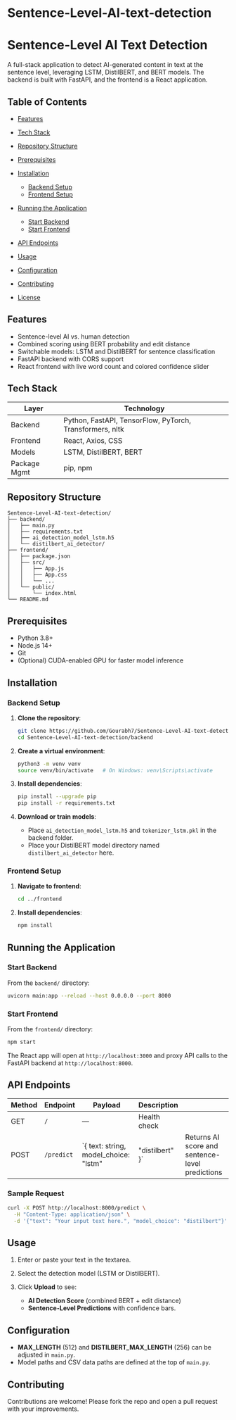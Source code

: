 # Sentence-Level-AI-text-detection
# Sentence-Level AI Text Detection

A full-stack application to detect AI-generated content in text at the sentence level, leveraging LSTM, DistilBERT, and BERT models. The backend is built with FastAPI, and the frontend is a React application.

## Table of Contents

* [Features](#features)
* [Tech Stack](#tech-stack)
* [Repository Structure](#repository-structure)
* [Prerequisites](#prerequisites)
* [Installation](#installation)

  * [Backend Setup](#backend-setup)
  * [Frontend Setup](#frontend-setup)
* [Running the Application](#running-the-application)

  * [Start Backend](#start-backend)
  * [Start Frontend](#start-frontend)
* [API Endpoints](#api-endpoints)
* [Usage](#usage)
* [Configuration](#configuration)
* [Contributing](#contributing)
* [License](#license)

## Features

* Sentence-level AI vs. human detection
* Combined scoring using BERT probability and edit distance
* Switchable models: LSTM and DistilBERT for sentence classification
* FastAPI backend with CORS support
* React frontend with live word count and colored confidence slider

## Tech Stack

| Layer        | Technology                                               |
| ------------ | -------------------------------------------------------- |
| Backend      | Python, FastAPI, TensorFlow, PyTorch, Transformers, nltk |
| Frontend     | React, Axios, CSS                                        |
| Models       | LSTM, DistilBERT, BERT                                   |
| Package Mgmt | pip, npm                                                 |

## Repository Structure

```
Sentence-Level-AI-text-detection/
├── backend/
│   ├── main.py
│   ├── requirements.txt
│   ├── ai_detection_model_lstm.h5
│   └── distilbert_ai_detector/
├── frontend/
│   ├── package.json
│   ├── src/
│   │   ├── App.js
│   │   ├── App.css
│   │   └── ...
│   └── public/
│       └── index.html
└── README.md
```

## Prerequisites

* Python 3.8+
* Node.js 14+
* Git
* (Optional) CUDA-enabled GPU for faster model inference

## Installation

### Backend Setup

1. **Clone the repository**:

   ```bash
   git clone https://github.com/Gourabh7/Sentence-Level-AI-text-detection.git
   cd Sentence-Level-AI-text-detection/backend
   ```

2. **Create a virtual environment**:

   ```bash
   python3 -m venv venv
   source venv/bin/activate   # On Windows: venv\Scripts\activate
   ```

3. **Install dependencies**:

   ```bash
   pip install --upgrade pip
   pip install -r requirements.txt
   ```

4. **Download or train models**:

   * Place `ai_detection_model_lstm.h5` and `tokenizer_lstm.pkl` in the backend folder.
   * Place your DistilBERT model directory named `distilbert_ai_detector` here.

### Frontend Setup

1. **Navigate to frontend**:

   ```bash
   cd ../frontend
   ```

2. **Install dependencies**:

   ```bash
   npm install
   ```

## Running the Application

### Start Backend

From the `backend/` directory:

```bash
uvicorn main:app --reload --host 0.0.0.0 --port 8000
```

### Start Frontend

From the `frontend/` directory:

```bash
npm start
```

The React app will open at `http://localhost:3000` and proxy API calls to the FastAPI backend at `http://localhost:8000`.

## API Endpoints

| Method | Endpoint   | Payload                                 | Description      |                                                 |
| ------ | ---------- | --------------------------------------- | ---------------- | ----------------------------------------------- |
| GET    | `/`        | —                                       | Health check     |                                                 |
| POST   | `/predict` | \`{ text: string, model\_choice: "lstm" | "distilbert" }\` | Returns AI score and sentence-level predictions |

### Sample Request

```bash
curl -X POST http://localhost:8000/predict \
  -H "Content-Type: application/json" \
  -d '{"text": "Your input text here.", "model_choice": "distilbert"}'
```

## Usage

1. Enter or paste your text in the textarea.
2. Select the detection model (LSTM or DistilBERT).
3. Click **Upload** to see:

   * **AI Detection Score** (combined BERT + edit distance)
   * **Sentence-Level Predictions** with confidence bars.

## Configuration

* **MAX\_LENGTH** (512) and **DISTILBERT\_MAX\_LENGTH** (256) can be adjusted in `main.py`.
* Model paths and CSV data paths are defined at the top of `main.py`.

## Contributing

Contributions are welcome! Please fork the repo and open a pull request with your improvements.


